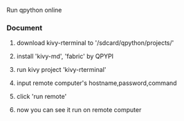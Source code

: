 Run qpython online

### Document

1. download kivy-rterminal to '/sdcard/qpython/projects/'
2. install 'kivy-md', 'fabric' by QPYPI

3. run kivy project 'kivy-rterminal'
4. input remote computer's hostname,password,command
5. click 'run remote' 
6. now you can see it run on remote computer
